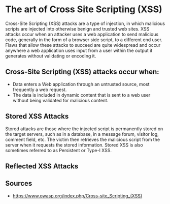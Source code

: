 # The art of Cross Site Scripting (XSS)
Cross-Site Scripting (XSS) attacks are a type of injection, in which malicious scripts are injected into otherwise benign and trusted web sites. XSS attacks occur when an attacker uses a web application to send malicious code, generally in the form of a browser side script, to a different end user. Flaws that allow these attacks to succeed are quite widespread and occur anywhere a web application uses input from a user within the output it generates without validating or encoding it.

## Cross-Site Scripting (XSS) attacks occur when:

* Data enters a Web application through an untrusted source, most frequently a web request.
* The data is included in dynamic content that is sent to a web user without being validated for malicious content.

## Stored XSS Attacks

Stored attacks are those where the injected script is permanently stored on the target servers, such as in a database, in a message forum, visitor log, comment field, etc. The victim then retrieves the malicious script from the server when it requests the stored information. Stored XSS is also sometimes referred to as Persistent or Type-I XSS.

## Reflected XSS Attacks



## Sources
* https://www.owasp.org/index.php/Cross-site_Scripting_(XSS)
